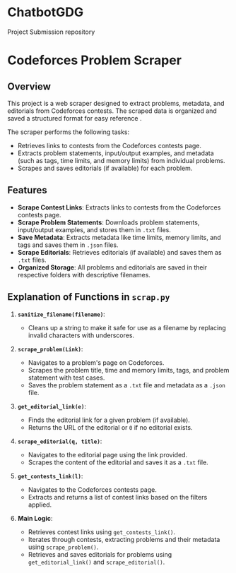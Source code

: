 # ChatbotGDG
Project Submission repository 

# Codeforces Problem Scraper

## Overview
This project is a web scraper designed to extract problems, metadata, and editorials from Codeforces contests. The scraped data is organized and saved  a structured format for easy reference .

The scraper performs the following tasks:
- Retrieves links to contests from the Codeforces contests page.
- Extracts problem statements, input/output examples, and metadata (such as tags, time limits, and memory limits) from individual problems.
- Scrapes and saves editorials (if available) for each problem.

## Features
- **Scrape Contest Links**: Extracts links to contests from the Codeforces contests page.
- **Scrape Problem Statements**: Downloads problem statements, input/output examples, and stores them in `.txt` files.
- **Save Metadata**: Extracts metadata like time limits, memory limits, and tags and saves them in `.json` files.
- **Scrape Editorials**: Retrieves editorials (if available) and saves them as `.txt` files.
- **Organized Storage**: All problems and editorials are saved in their respective folders with descriptive filenames.

## Explanation of Functions in `scrap.py`

1. **`sanitize_filename(filename)`**:
   - Cleans up a string to make it safe for use as a filename by replacing invalid characters with underscores.

2. **`scrape_problem(Link)`**:
   - Navigates to a problem's page on Codeforces.
   - Scrapes the problem title, time and memory limits, tags, and problem statement with test cases.
   - Saves the problem statement as a `.txt` file and metadata as a `.json` file.

3. **`get_editorial_link(e)`**:
   - Finds the editorial link for a given problem (if available).
   - Returns the URL of the editorial or `0` if no editorial exists.

4. **`scrape_editorial(q, title)`**:
   - Navigates to the editorial page using the link provided.
   - Scrapes the content of the editorial and saves it as a `.txt` file.

5. **`get_contests_link(l)`**:
   - Navigates to the Codeforces contests page.
   - Extracts and returns a list of contest links based on the filters applied.

6. **Main Logic**:
   - Retrieves contest links using `get_contests_link()`.
   - Iterates through contests, extracting problems and their metadata using `scrape_problem()`.
   - Retrieves and saves editorials for problems using `get_editorial_link()` and `scrape_editorial()`.
